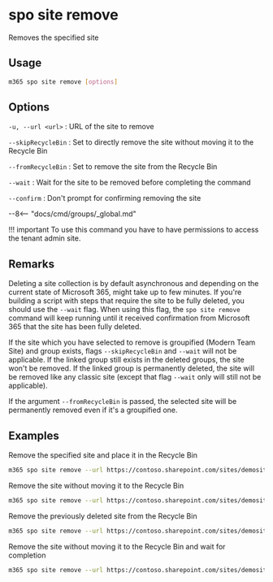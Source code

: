 # spo site remove

Removes the specified site

## Usage

```sh
m365 spo site remove [options]
```

## Options

`-u, --url <url>`
: URL of the site to remove

`--skipRecycleBin`
: Set to directly remove the site without moving it to the Recycle Bin

`--fromRecycleBin`
: Set to remove the site from the Recycle Bin

`--wait`
: Wait for the site to be removed before completing the command

`--confirm`
: Don't prompt for confirming removing the site

--8<-- "docs/cmd/groups/_global.md"

!!! important
    To use this command you have to have permissions to access the tenant admin site.

## Remarks

Deleting a site collection is by default asynchronous and depending on the current state of Microsoft 365, might take up to few minutes. If you're building a script with steps that require the site to be fully deleted, you should use the `--wait` flag. When using this flag, the `spo site remove` command will keep running until it received confirmation from Microsoft 365 that the site has been fully deleted.

If the site which you have selected to remove is groupified (Modern Team Site) and group exists, flags `--skipRecycleBin` and `--wait` will not be applicable. If the linked group still exists in the deleted groups, the site won't be removed. If the linked group is permanently deleted, the site will be removed like any classic site (except that flag `--wait` only will still not be applicable).

If the argument `--fromRecycleBin` is passed, the selected site will be permanently removed even if it's a groupified one.

## Examples

Remove the specified site and place it in the Recycle Bin

```sh
m365 spo site remove --url https://contoso.sharepoint.com/sites/demosite
```

Remove the site without moving it to the Recycle Bin

```sh
m365 spo site remove --url https://contoso.sharepoint.com/sites/demosite --skipRecycleBin
```

Remove the previously deleted site from the Recycle Bin

```sh
m365 spo site remove --url https://contoso.sharepoint.com/sites/demosite --fromRecycleBin
```

Remove the site without moving it to the Recycle Bin and wait for completion

```sh
m365 spo site remove --url https://contoso.sharepoint.com/sites/demosite --wait --skipRecycleBin
```
